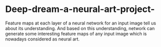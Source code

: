 # Deep-dream-a-neural-art-project-

Feature maps at each layer of a neural network for an input image tell us about its understanding.
And based on this understanding, network can generate some interesting feature maps of any input image
which is nowadays considered as neural art.
